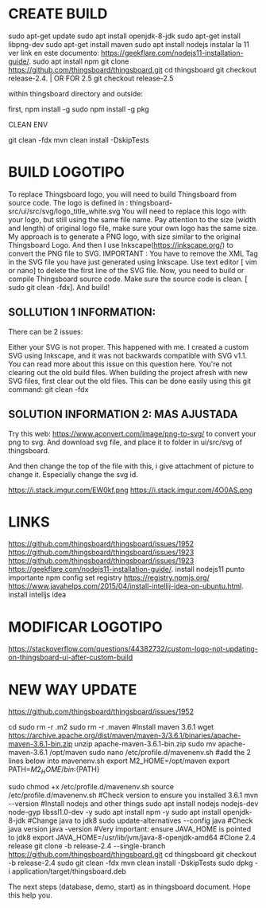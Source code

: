 CREATE BUILD
============

sudo apt-get update
sudo apt install openjdk-8-jdk
sudo apt-get install libpng-dev
sudo apt-get install maven
sudo apt install nodejs instalar la 11 ver link en este documento:  https://geekflare.com/nodejs11-installation-guide/. 
sudo apt install npm
git clone https://github.com/thingsboard/thingsboard.git
cd thingsboard
git checkout release-2.4. | OR FOR 2.5 git checkout release-2.5

within thingsboard directory and outside:

first, npm install -g
sudo npm install -g pkg

CLEAN ENV

git clean -fdx
mvn clean install -DskipTests

BUILD LOGOTIPO
===============
To replace Thingsboard logo, you will need to build Thingsboard from source code.
The logo is defined in : thingsboard-src/ui/src/svg/logo_title_white.svg
You will need to replace this logo with your logo, but still using the same file name. Pay attention to the size (width and length) of original logo file, make sure your own logo has the same size.
My approach is to generate a PNG logo, with size similar to the original Thingsboard Logo. And then I use Inkscape(https://inkscape.org/) to convert the PNG file to SVG.
IMPORTANT : You have to remove the XML Tag in the SVG file you have just generated using Inkscape. Use text editor [ vim or nano] to delete the first line of the SVG file.
Now, you need to build or compile Thingsboard source code. Make sure the source code is clean. [ sudo git clean -fdx]. And build!


SOLLUTION 1 INFORMATION:
------------------------

There can be 2 issues:

Either your SVG is not proper. This happened with me. I created a custom SVG using Inkscape, and it was not backwards compatible with SVG v1.1. You can read more about this issue on this question here.
You're not clearing out the old build files. When building the project afresh with new SVG files, first clear out the old files. This can be done easily using this git command:
git clean -fdx

SOLUTION INFORMATION 2:    MAS AJUSTADA 
-----------------------

Try this web: https://www.aconvert.com/image/png-to-svg/ to convert your png to svg. And download svg file, and place it to folder in ui/src/svg of thingsboard.

And then change the top of the file with this, i give attachment of picture to change it. Especially change the svg id.

https://i.stack.imgur.com/EW0kf.png 
https://i.stack.imgur.com/4O0AS.png

LINKS
=====

https://github.com/thingsboard/thingsboard/issues/1952
https://github.com/thingsboard/thingsboard/issues/1923
https://github.com/thingsboard/thingsboard/issues/1923
https://geekflare.com/nodejs11-installation-guide/.           install nodejs11 punto importante
npm config set registry https://registry.npmjs.org/
https://www.javahelps.com/2015/04/install-intellij-idea-on-ubuntu.html.    install intelljs idea

MODIFICAR LOGOTIPO
==================
https://stackoverflow.com/questions/44382732/custom-logo-not-updating-on-thingsboard-ui-after-custom-build

NEW WAY UPDATE
==============
https://github.com/thingsboard/thingsboard/issues/1952


cd
sudo rm -r .m2
sudo rm -r .maven
#Install maven 3.6.1
wget https://archive.apache.org/dist/maven/maven-3/3.6.1/binaries/apache-maven-3.6.1-bin.zip
unzip apache-maven-3.6.1-bin.zip
sudo mv apache-maven-3.6.1 /opt/maven
sudo nano /etc/profile.d/mavenenv.sh
#add the 2 lines below into mavenenv.sh
export M2_HOME=/opt/maven
export PATH=${M2_HOME}/bin:${PATH}

sudo chmod +x /etc/profile.d/mavenenv.sh
source /etc/profile.d/mavenenv.sh
#Check version to ensure you installed 3.6.1
mvn --version
#Install nodejs and other things
sudo apt install nodejs nodejs-dev node-gyp libssl1.0-dev -y
sudo apt install npm -y
sudo apt install openjdk-8-jdk
#Change java to jdk8
sudo update-alternatives --config java
#Check java version
java -version
#Very important: ensure JAVA_HOME is pointed to jdk8
export JAVA_HOME=/usr/lib/jvm/java-8-openjdk-amd64
#Clone 2.4 release
git clone -b release-2.4 --single-branch https://github.com/thingsboard/thingsboard.git
cd thingsboard
git checkout -b release-2.4
sudo git clean -fdx
mvn clean install -DskipTests
sudo dpkg -i application/target/thingsboard.deb

The next steps (database, demo, start) as in thingsboard document.
Hope this help you.


